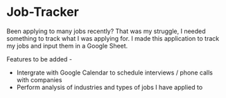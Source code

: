 # Job-Tracker
Been applying to many jobs recently? That was my struggle, I needed something to track what I was applying for. I made this application to track my jobs and input them in a Google Sheet. 

Features to be added - 
  - Intergrate with Google Calendar to schedule interviews / phone calls with companies 
  - Perform analysis of industries and types of jobs I have applied to
  
